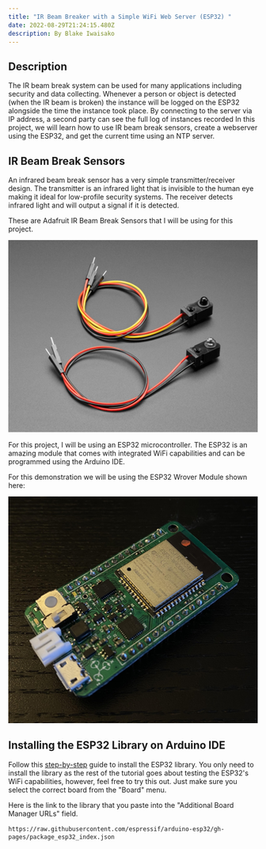 ```yaml
---
title: "IR Beam Breaker with a Simple WiFi Web Server (ESP32) "
date: 2022-08-29T21:24:15.480Z
description: By Blake Iwaisako
---
```

## Description

The IR beam break system can be used for many applications including security and data collecting. Whenever a person or object is detected (when the IR beam is broken) the instance will be logged on the ESP32 alongside the time the instance took place. By connecting to the server via IP address, a second party can see the full log of instances recorded In this project, we will learn how to use IR beam break sensors, create a webserver using the ESP32, and get the current time using an NTP server.



## IR Beam Break Sensors

An infrared beam break sensor has a very simple transmitter/receiver design. The transmitter is an infrared light that is invisible to the human eye making it ideal for low-profile security systems. The receiver detects infrared light and will output a signal if it is detected. 

These are Adafruit IR Beam Break Sensors that I will be using for this project.  

![](/images/2168_iso_orig_2021_05-scaled.jpg)

For this project, I will be using an ESP32 microcontroller. The ESP32 is an amazing module that comes with integrated WiFi capabilities and can be programmed using the Arduino IDE. 

For this demonstration we will be using the ESP32 Wrover Module shown here:

![](/images/esp32.jpg)

## Installing the ESP32 Library on Arduino IDE

Follow this [step-by-step](https://randomnerdtutorials.com/installing-the-esp32-board-in-arduino-ide-windows-instructions/) guide to install the ESP32 library. You only need to install the library as the rest of the tutorial goes about testing the ESP32's WiFi capabilities, however, feel free to try this out. Just make sure you select the correct board from the "Board" menu. 

Here is the link to the library that you paste into the "Additional Board Manager URLs" field. 

```
https://raw.githubusercontent.com/espressif/arduino-esp32/gh-pages/package_esp32_index.json
```
